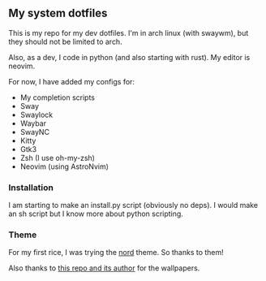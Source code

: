 ## My system dotfiles

This is my repo for my dev dotfiles. I'm in arch linux (with swaywm), but they should not be limited to arch.

Also, as a dev, I code in python (and also starting with rust). My editor is neovim.

For now, I have added my configs for:

- My completion scripts
- Sway
- Swaylock
- Waybar
- SwayNC
- Kitty
- Gtk3
- Zsh (I use oh-my-zsh)
- Neovim (using AstroNvim)

### Installation

I am starting to make an install.py script (obviously no deps). I would make an sh script but I know more about python scripting.

### Theme

For my first rice, I was trying the [nord](https://github.com/nordtheme/nord) theme. So thanks to them!

Also thanks to [this repo and its author](https://github.com/cafecitohippo/nordicvectors) for the wallpapers.
